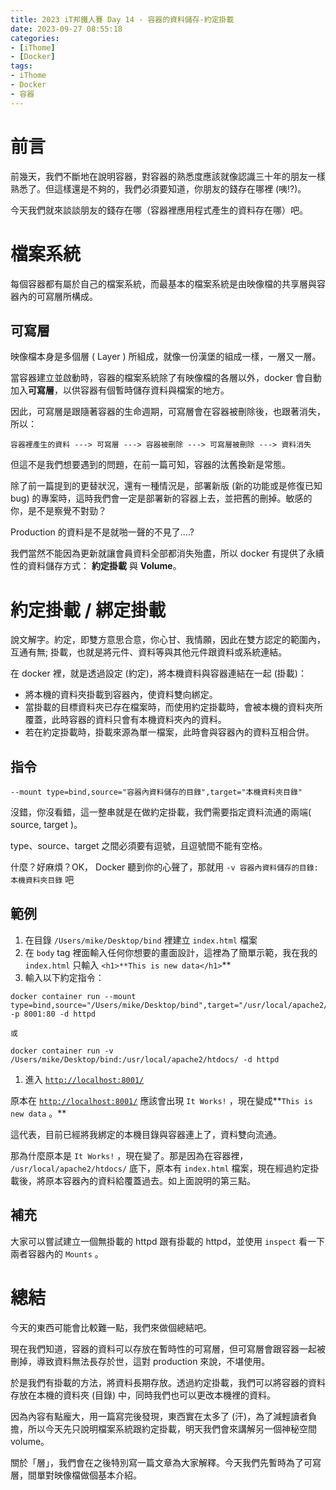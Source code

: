 ```yaml
---
title: 2023 iT邦鐵人賽 Day 14 - 容器的資料儲存-約定掛載
date: 2023-09-27 08:55:18
categories: 
- [iThome]
- [Docker]
tags: 
- iThome
- Docker
- 容器
---
```

# 前言

前幾天，我們不斷地在說明容器，對容器的熟悉度應該就像認識三十年的朋友一樣熟悉了。但這樣還是不夠的，我們必須要知道，你朋友的錢存在哪裡 (咦!?)。

今天我們就來談談朋友的錢存在哪（容器裡應用程式產生的資料存在哪）吧。

<!-- more -->

# 檔案系統

每個容器都有屬於自己的檔案系統，而最基本的檔案系統是由映像檔的共享層與容器內的可寫層所構成。

## 可寫層

映像檔本身是多個層 ( Layer ) 所組成，就像一份漢堡的組成一樣，一層又一層。

當容器建立並啟動時，容器的檔案系統除了有映像檔的各層以外，docker 會自動加入**可寫層**，以供容器有個暫時儲存資料與檔案的地方。

因此，可寫層是跟隨著容器的生命週期，可寫層會在容器被刪除後，也跟著消失，所以：

```docker
容器裡產生的資料 ---> 可寫層 ---> 容器被刪除 ---> 可寫層被刪除 ---> 資料消失
```

但這不是我們想要遇到的問題，在前一篇可知，容器的汰舊換新是常態。

除了前一篇提到的更替狀況，還有一種情況是，部署新版 (新的功能或是修復已知 bug) 的專案時，這時我們會一定是部署新的容器上去，並把舊的刪掉。敏感的你，是不是察覺不對勁？

Production 的資料是不是就啪一聲的不見了….?

我們當然不能因為更新就讓會員資料全部都消失殆盡，所以 docker 有提供了永續性的資料儲存方式： **約定掛載** 與 **Volume**。

# 約定掛載 / 綁定掛載

說文解字。約定，即雙方意思合意，你心甘、我情願，因此在雙方認定的範圍內，互通有無; 掛載，也就是將元件、資料等與其他元件跟資料或系統連結。

在 docker 裡，就是透過設定 (約定)，將本機資料與容器連結在一起 (掛載)：

- 將本機的資料夾掛載到容器內，使資料雙向綁定。
- 當掛載的目標資料夾已存在檔案時，而使用約定掛載時，會被本機的資料夾所覆蓋，此時容器的資料只會有本機資料夾內的資料。
- 若在約定掛載時，掛載來源為單一檔案，此時會與容器內的資料互相合併。

## 指令

 `--mount type=bind,source="容器內資料儲存的目錄",target="本機資料夾目錄"` 

沒錯，你沒看錯，這一整串就是在做約定掛載，我們需要指定資料流通的兩端( source, target )。

type、source、target 之間必須要有逗號，且逗號間不能有空格。

什麼？好麻煩？OK， Docker 聽到你的心聲了，那就用 `-v 容器內資料儲存的目錄:本機資料夾目錄` 吧

## 範例

1. 在目錄 `/Users/mike/Desktop/bind` 裡建立 `index.html` 檔案
2. 在 `body` tag 裡面輸入任何你想要的畫面設計，這裡為了簡單示範，我在我的 `index.html` 只輸入 `<h1>**This is new data</h1>`** 
3. 輸入以下約定指令：

```docker
docker container run --mount type=bind,source="/Users/mike/Desktop/bind",target="/usr/local/apache2/htdocs/" -p 8001:80 -d httpd

或

docker container run -v /Users/mike/Desktop/bind:/usr/local/apache2/htdocs/ -d httpd
```

1. 進入 [`http://localhost:8001/`](http://localhost:8001/)

原本在 [`http://localhost:8001/`](http://localhost:8001/) 應該會出現 `It Works!` ，現在變成**`This is new data` 。**

這代表，目前已經將我綁定的本機目錄與容器連上了，資料雙向流通。

那為什麼原本是 `It Works!` ，現在變了。那是因為在容器裡， `/usr/local/apache2/htdocs/` 底下，原本有 `index.html` 檔案，現在經過約定掛載後，將原本容器內的資料給覆蓋過去。如上面說明的第三點。

## 補充

大家可以嘗試建立一個無掛載的 httpd 跟有掛載的 httpd，並使用 `inspect` 看一下兩者容器內的 `Mounts` 。

# 總結

今天的東西可能會比較難一點，我們來做個總結吧。

現在我們知道，容器的資料可以存放在暫時性的可寫層，但可寫層會跟容器一起被刪掉，導致資料無法長存於世，這對 production 來說，不堪使用。

於是我們有掛載的方法，將資料長期存放。透過約定掛載，我們可以將容器的資料存放在本機的資料夾 (目錄) 中，同時我們也可以更改本機裡的資料。

因為內容有點龐大，用一篇寫完後發現，東西實在太多了 (汗)，為了減輕讀者負擔，所以今天先只說明檔案系統跟約定掛載，明天我們會來講解另一個神秘空間 volume。

關於「層」，我們會在之後特別寫一篇文章為大家解釋。今天我們先暫時為了可寫層，間單對映像檔做個基本介紹。